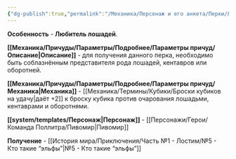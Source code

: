 ```yaml
---
{"dg-publish":true,"permalink":"/Механика/Персонаж и его анкета/Перки/Любитель лошадей/","noteIcon":"","created":"2025-09-07T13:19:28.469+03:00","updated":"2025-09-11T11:58:04.231+03:00"}
---
```


**Особенность** - **Любитель лошадей**.

**[[Механика/Причуды/Параметры/Подробнее/Параметры причуд/Описание\|Описание]]** - для получения данного перка, необходимо быть соблазнённым представителя рода лошадей, кентавров или оборотней. 

**[[Механика/Причуды/Параметры/Подробнее/Параметры причуд/Механика\|Механика]]** - [[Механика/Термины/Кубики/Броски кубиков на удачу\|даёт +2]] к броску кубика против очарования лошадьми, кентаврами и оборотнями.

**[[system/templates/Персонаж\|Персонаж]]** - [[Персонажи/Герои/Команда Поллитра/Пивомир\|Пивомир]]

**Получение** - [[История мира/Приключения/Часть №1 - Лостим/№5 - Кто такие “эльфы”\|№5 - Кто такие “эльфы”]]